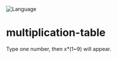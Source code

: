 ![Language](https://img.shields.io/badge/language-c%23-9cf)
</br>
# multiplication-table
Type one number, then x*(1~9) will appear.
